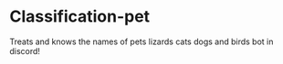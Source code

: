 # Classification-pet
Treats and knows the names of pets lizards cats dogs and birds bot in discord!
